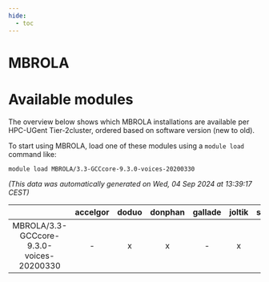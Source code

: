 ```yaml
---
hide:
  - toc
---
```


MBROLA
======

# Available modules


The overview below shows which MBROLA installations are available per HPC-UGent Tier-2cluster, ordered based on software version (new to old).

To start using MBROLA, load one of these modules using a `module load` command like:

```shell
module load MBROLA/3.3-GCCcore-9.3.0-voices-20200330
```

*(This data was automatically generated on Wed, 04 Sep 2024 at 13:39:17 CEST)*  

| |accelgor|doduo|donphan|gallade|joltik|shinx|skitty|
| :---: | :---: | :---: | :---: | :---: | :---: | :---: | :---: |
|MBROLA/3.3-GCCcore-9.3.0-voices-20200330|-|x|x|-|x|-|x|

